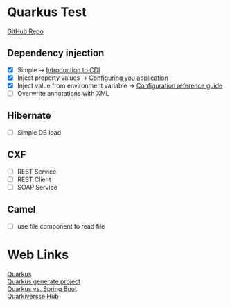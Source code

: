 # Quarkus Test
[GitHub Repo](https://github.com/daniel1978/quarkus-test)

## Dependency injection

- [x] Simple -> [Introduction to CDI](https://quarkus.io/guides/cdi)
- [x] Inject property values -> [Configuring you application](https://quarkus.io/guides/config)
- [x] Inject value from environment variable -> [Configuration reference guide](https://quarkus.io/guides/config-reference#environment_variables)
- [ ] Overwrite annotations with XML

## Hibernate
- [ ] Simple DB load

## CXF
- [ ] REST Service
- [ ] REST Client
- [ ] SOAP Service

## Camel
- [ ] use file component to read file

# Web Links
[Quarkus](https://quarkus.io)  
[Quarkus generate project](https://code.quarkus.io)  
[Quarkus vs. Spring Boot](https://dzone.com/articles/microservices-quarkus-vs-spring-boot)  
[Quarkiversse Hub](https://github.com/quarkiverse)